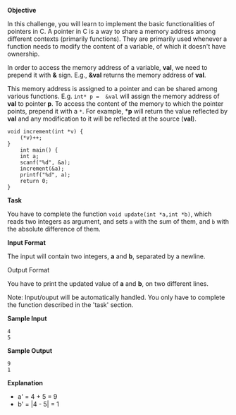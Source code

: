 **Objective**

In this challenge, you will learn to implement the basic functionalities of pointers in C. A pointer in C is a way to share a memory address among different contexts (primarily functions). They are primarily used whenever a function needs to modify the content of a variable, of which it doesn't have ownership.

In order to access the memory address of a variable, **val**, we need to prepend it with **&** sign. E.g., **&val** returns the memory address of **val**.

This memory address is assigned to a pointer and can be shared among various functions. E.g. `int* p =  &val`  will assign the memory address of **val** to pointer **p**. To access the content of the memory to which the pointer points, prepend it with a `*`. For example, ***p** will return the value reflected by **val** and any modification to it will be reflected at the source (**val**).

	void increment(int *v) {
        (*v)++; 
    }
      	int main() {
        int a;
        scanf("%d", &a);
        increment(&a);
        printf("%d", a);
    	return 0;      
    }
     
**Task**

You have to complete the function `void update(int *a,int *b)`, which reads two integers as argument, and sets `a` with the sum of them, and `b` with the absolute difference of them.

**Input Format**

The input will contain two integers, **a**  and **b**, separated by a newline.

Output Format

You have to print the updated value of **a** and **b**, on two different lines.

Note: Input/ouput will be automatically handled. You only have to complete the function described in the 'task' section.

**Sample Input**

```
4
5
```

**Sample Output**

```
9
1
```

**Explanation**
- a' = 4 + 5 = 9
- b' = |4 - 5| = 1